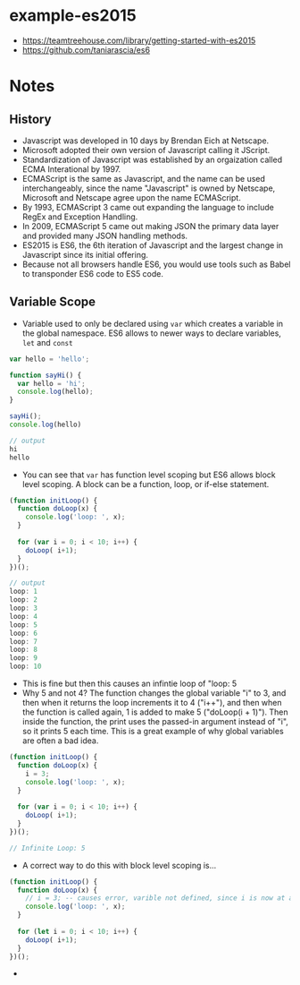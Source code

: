 # example-es2015
- https://teamtreehouse.com/library/getting-started-with-es2015
- https://github.com/taniarascia/es6

# Notes #

## History ##
- Javascript was developed in 10 days by Brendan Eich at Netscape.
- Microsoft adopted their own version of Javascript calling it JScript.
- Standardization of Javascript was established by an orgaization called ECMA Interational by 1997.
- ECMAScript is the same as Javascript, and the name can be used interchangeably, since the name "Javascript" is owned by Netscape, Microsoft and Netscape agree upon the name ECMAScript.
- By 1993, ECMAScript 3 came out expanding the language to include RegEx and Exception Handling.
- In 2009, ECMAScript 5 came out making JSON the primary data layer and provided many JSON handling methods.
- ES2015 is ES6, the 6th iteration of Javascript and the largest change in Javascript since its initial offering.
- Because not all browsers handle ES6, you would use tools such as Babel to transponder ES6 code to ES5 code.

## Variable Scope
- Variable used to only be declared using `var` which creates a variable in the global namespace.  ES6 allows to newer ways to declare variables, `let` and `const`

```javascript
var hello = 'hello';

function sayHi() {
  var hello = 'hi';
  console.log(hello);
}

sayHi();
console.log(hello)

// output 
hi
hello
```
- You can see that `var` has function level scoping but ES6 allows block level scoping.  A block can be a function, loop, or if-else statement.

```javascript
(function initLoop() {
  function doLoop(x) {
    console.log('loop: ', x);
  }
  
  for (var i = 0; i < 10; i++) {
    doLoop( i+1);
  }
})();

// output
loop: 1
loop: 2
loop: 3
loop: 4
loop: 5
loop: 6
loop: 7
loop: 8
loop: 9
loop: 10
```
- This is fine but then this causes an infintie loop of "loop: 5
- Why 5 and not 4?  The function changes the global variable "i" to 3, and then when it returns the loop increments it to 4 ("i++"), and then when the function is called again, 1 is added to make 5 ("doLoop(i + 1)"). Then inside the function, the print uses the passed-in argument instead of "i", so it prints 5 each time.  This is a great example of why global variables are often a bad idea.

```javascript
(function initLoop() {
  function doLoop(x) {
    i = 3;
    console.log('loop: ', x);
  }
  
  for (var i = 0; i < 10; i++) {
    doLoop( i+1);
  }
})();

// Infinite Loop: 5
```
- A correct way to do this with block level scoping is...

```javascript
(function initLoop() {
  function doLoop(x) {
    // i = 3; -- causes error, varible not defined, since i is now at a block-level scoping
    console.log('loop: ', x);
  }
  
  for (let i = 0; i < 10; i++) {
    doLoop( i+1);
  }
})();
```
- 
